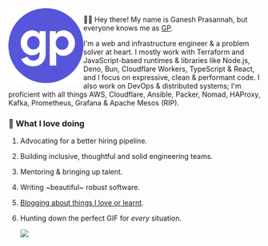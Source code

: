 <img align="left" width="150" height="150" alt="GP" src="https://raw.githubusercontent.com/paambaati/paambaati/master/httgp.svg"/>

👋🏽  Hey there! My name is Ganesh Prasannah, but everyone knows me as [GP](https://httgp.com). 

I'm a web and infrastructure engineer & a problem solver at heart. I mostly work with Terraform and JavaScript-based runtimes & libraries like Node.js, Deno, Bun, Cloudflare Workers, TypeScript & React, and I focus on expressive, clean & performant code. I also work on DevOps & distributed systems; I'm proficient with all things AWS, Cloudflare, Ansible, Packer, Nomad, HAProxy, Kafka, Prometheus, Grafana & Apache Mesos (RIP).

### 💬 What I love doing

1. Advocating for a better hiring pipeline.
2. Building inclusive, thoughtful and solid engineering teams.
3. Mentoring & bringing up talent.
4. Writing ~beautiful~ robust software.
5. [Blogging about things I love or learnt](https://httgp.com/).
6. Hunting down the perfect GIF for _every_ situation.

    ![](https://thumbs.gfycat.com/ContentUnsightlyElephantbeetle-max-1mb.gif)

